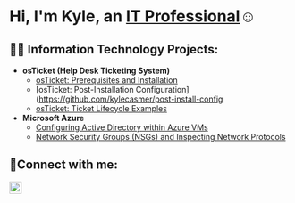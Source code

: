 <h1>Hi, I'm Kyle, an <a href="https://linkedin.com/in/kyle-casmer1">IT Professional</a>☺</h1>

<h2>👨‍💻 Information Technology Projects:</h2>

- <b>osTicket (Help Desk Ticketing System)</b>
  - [osTicket: Prerequisites and Installation](https://github.com/kylecasmer/osticket-prereqs)
  - [osTicket: Post-Installation Configuration](https://github.com/kylecasmer/post-install-config
  - [osTicket: Ticket Lifecycle Examples](https://github.com/kylecasmer/ticket-lifecycle)
- <b>Microsoft Azure</b>
  - [Configuring Active Directory within Azure VMs](https://github.com/kylecasmer/configure-ad)
  - [Network Security Groups (NSGs) and Inspecting Network Protocols](https://github.com/kylecasmer/azure-network-protocols)

<h2>🤳Connect with me:</h2>

[<img align="left" alt="kyle | LinkedIn" width="22px" src="https://cdn.jsdelivr.net/npm/simple-icons@v3/icons/linkedin.svg" />][linkedin]


[linkedin]: https://linkedin.com/in/kyle-casmer1
